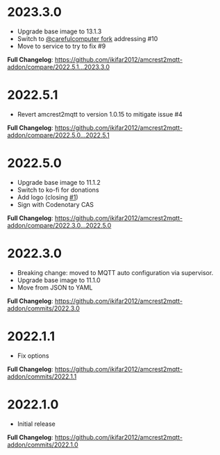 # 2023.3.0

- Upgrade base image to 13.1.3
- Switch to [@carefulcomputer fork](https://github.com/carefulcomputer/amcrest2mqtt) addressing #10
- Move to service to try to fix #9

**Full Changelog**: https://github.com/ikifar2012/amcrest2mqtt-addon/compare/2022.5.1...2023.3.0

# 2022.5.1

- Revert amcrest2mqtt to version 1.0.15 to mitigate issue #4

**Full Changelog**: https://github.com/ikifar2012/amcrest2mqtt-addon/compare/2022.5.0...2022.5.1

# 2022.5.0

- Upgrade base image to 11.1.2
- Switch to ko-fi for donations
- Add logo (closing [#1](https://github.com/ikifar2012/amcrest2mqtt-addon/issues/1))
- Sign with Codenotary CAS

**Full Changelog**: https://github.com/ikifar2012/amcrest2mqtt-addon/compare/2022.3.0...2022.5.0

# 2022.3.0

- Breaking change: moved to MQTT auto configuration via supervisor.
- Upgrade base image to 11.1.0
- Move from JSON to YAML

**Full Changelog**: https://github.com/ikifar2012/amcrest2mqtt-addon/commits/2022.3.0

# 2022.1.1

- Fix options

**Full Changelog**: https://github.com/ikifar2012/amcrest2mqtt-addon/commits/2022.1.1

# 2022.1.0

- Initial release

**Full Changelog**: https://github.com/ikifar2012/amcrest2mqtt-addon/commits/2022.1.0